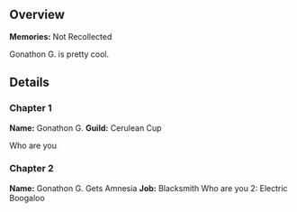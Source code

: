 <!-- title: Gonathon G, the Humble Knight -->
<!-- quote: "Oh where, oh where is my brave knight?"-->
<!-- chapters: -1 -->
<!-- model: false -->

## Overview

**Memories:** Not Recollected

Gonathon G. is pretty cool.

## Details

### Chapter 1

**Name:** Gonathon G.
**Guild:** Cerulean Cup

Who are you

### Chapter 2

**Name:** Gonathon G. Gets Amnesia
**Job:** Blacksmith
Who are you 2: Electric Boogaloo
